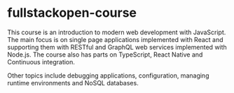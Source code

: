 # fullstackopen-course
This course is an introduction to modern web development with JavaScript. The main focus is on single page applications implemented with React and supporting them with RESTful and GraphQL web services implemented with Node.js. The course also has parts on TypeScript, React Native and Continuous integration. 

Other topics include debugging applications, configuration, managing runtime environments and NoSQL databases.

